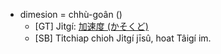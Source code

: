 * dimesion = chhù-goân ()
  * [GT] Ji̍tgí: [加速度 (かそくど)](https://ja.wikipedia.org/wiki/%E5%8A%A0%E9%80%9F%E5%BA%A6)
  * [SB]
    Ti̍tchiap chioh Ji̍tgí jīsû, hoat Tâigí im.

